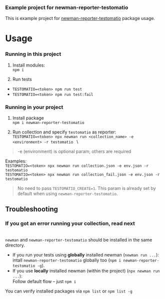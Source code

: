 ### Example project for newman-reporter-testomatio

This is example project for [newman-reporter-testomatio](https://www.npmjs.com/package/newman-reporter-testomatio) package usage.

# Usage

### Running in this project
1. Install modules:
\
`npm i`

2. Run tests
- `TESTOMATIO=<token> npm run test`
- `TESTOMATIO=<token> npm run test:fail`


### Running in **your** project
1. Install package
\
`npm i newman-reporter-testomatio`

2. Run collection and specify `testomatio` as reporter:
\
`TESTOMATIO=<token> npx newman run <collection_name> -e <environment> -r testomatio `
\
> -e (environment) is optional param; others are required

Examples:
\
`TESTOMATIO=<token> npx newman run collection.json -e env.json -r testomatio`
\
`TESTOMATIO=<token> npx newman run collection_fail.json -e env.json -r testomatio`

> No need to pass `TESTOMATIO_CREATE=1`. This param is already set by default when using `newman-reporter-testomatio`.

## Troubleshooting
### If you got an error running your collection, read next
\
`newman` and `newman-reporter-testomatio` should be installed in the same directory.
- If you run your tests using **globally** installed newman (`newman run ...`):
\
intall `newman-reporter-testomatio` globally too (`npm i newman-reporter-testomatio -g`).
- If you use **locally** installed newman (within the project) (`npx newman run ...`):
\
Follow default flow – just `npm i`

You can verify installed packages via `npm list` or `npm list -g`
